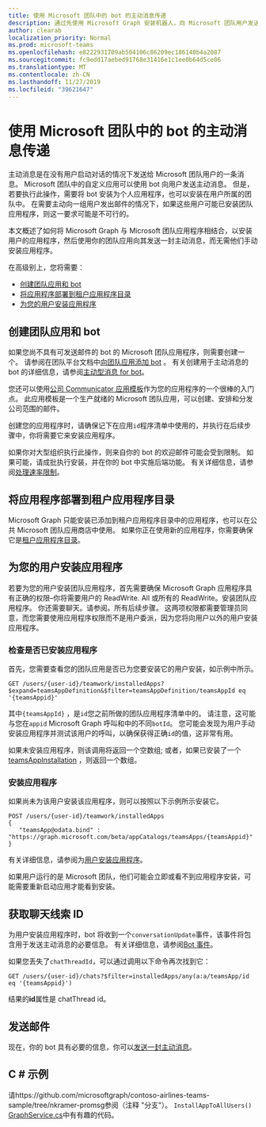 ```yaml
---
title: 使用 Microsoft 团队中的 bot 的主动消息传递
description: 通过先使用 Microsoft Graph 安装机器人，向 Microsoft 团队用户发送具有自定义应用程序的主动消息。
author: clearab
localization_priority: Normal
ms.prod: microsoft-teams
ms.openlocfilehash: e8222931709ab504106c86209ec186140b4a2087
ms.sourcegitcommit: fc9edd17aebed91768e31416e1c1ee0b64d5ce06
ms.translationtype: MT
ms.contentlocale: zh-CN
ms.lasthandoff: 11/27/2019
ms.locfileid: "39621647"
---
```

# <a name="proactive-messaging-using-a-bot-in-microsoft-teams"></a>使用 Microsoft 团队中的 bot 的主动消息传递

主动消息是在没有用户启动对话的情况下发送给 Microsoft 团队用户的一条消息。 Microsoft 团队中的自定义应用可以使用 bot 向用户发送主动消息。 但是，若要执行此操作，需要将 bot 安装为个人应用程序，也可以安装在用户所属的团队中。 在需要主动向一组用户发出邮件的情况下，如果这些用户可能已安装团队应用程序，则这一要求可能是不可行的。

本文概述了如何将 Microsoft Graph 与 Microsoft 团队应用程序相结合，以安装用户的应用程序，然后使用你的团队应用向其发送一封主动消息，而无需他们手动安装应用程序。

在高级别上，您将需要：

* [创建团队应用和 bot](#create-your-teams-app-and-bot)
* [将应用程序部署到租户应用程序目录](#deploy-your-app-to-your-tenant-app-catalog)
* [为您的用户安装应用程序](#install-the-app-for-your-users)

## <a name="create-your-teams-app-and-bot"></a>创建团队应用和 bot

如果您尚不具有可发送邮件的 bot 的 Microsoft 团队应用程序，则需要创建一个。 请参阅在团队平台文档中[向团队应用添加 bot](https://docs.microsoft.com/microsoftteams/platform/concepts/bots/bots-overview) 。 有关创建用于主动消息的 bot 的详细信息，请参阅[主动型消息 for bot](https://docs.microsoft.com/microsoftteams/platform/concepts/bots/bot-conversations/bots-conv-proactive)。

您还可以使用[公司 Communicator 应用模板](https://github.com/OfficeDev/microsoft-teams-company-communicator-app)作为您的应用程序的一个很棒的入门点。 此应用模板是一个生产就绪的 Microsoft 团队应用，可以创建、安排和分发公司范围的邮件。

创建您的应用程序时，请确保记下在应用`id`程序清单中使用的，并执行在后续步骤中，你将需要它来安装应用程序。

如果你对大型组织执行此操作，则来自你的 bot 的欢迎邮件可能会受到限制。 如果可能，请成批执行安装，并在你的 bot 中实施后端功能。 有关详细信息，请参阅[处理速率限制](/microsoftteams/platform/concepts/bots/rate-limit)。

## <a name="deploy-your-app-to-your-tenant-app-catalog"></a>将应用程序部署到租户应用程序目录

Microsoft Graph 只能安装已添加到租户应用程序目录中的应用程序，也可以在公共 Microsoft 团队应用商店中使用。 如果你正在使用新的应用程序，你需要确保它是[租户应用程序目录](https://docs.microsoft.com/microsoftteams/platform/publishing/apps-publish#microsoft-teams-tenant-app-catalog)。

## <a name="install-the-app-for-your-users"></a>为您的用户安装应用程序

若要为您的用户安装团队应用程序，首先需要确保 Microsoft Graph 应用程序具有正确的权限–你将需要用户的 ReadWrite. All 或所有的 ReadWrite。安装团队应用程序。 你还需要聊天。请参阅。所有后续步骤。 这两项权限都需要管理员同意，而您需要使用应用程序权限而不是用户委派，因为您将向用户以外的用户安装应用程序。

### <a name="check-to-see-if-the-app-is-already-installed"></a>检查是否已安装应用程序

首先，您需要查看您的团队应用是否已为您要安装它的用户安装，如示例中所示。

```http
GET /users/{user-id}/teamwork/installedApps?$expand=teamsAppDefinition&$filter=teamsAppDefinition/teamsAppId eq '{teamsAppid}'
```

其中`{teamsAppId}` ，是`id`您之前所做的团队应用程序清单中的。 请注意，这可能与您在`appid` Microsoft Graph 呼叫和中的不同`botId`。 您可能会发现为用户手动安装应用程序并测试该用户的呼叫，以确保获得正确`id`的值，这非常有用。

如果未安装应用程序，则该调用将返回一个空数组; 或者，如果已安装了一个[teamsAppInstallation](/graph/api/resources/teamsappinstallation?view=graph-rest-beta) ，则返回一个数组。

### <a name="install-the-app"></a>安装应用程序

如果尚未为该用户安装该应用程序，则可以按照以下示例所示安装它。

```http
POST /users/{user-id}/teamwork/installedApps
{
   "teamsApp@odata.bind" : "https://graph.microsoft.com/beta/appCatalogs/teamsApps/{teamsAppid}"
}
```

有关详细信息，请参阅为[用户安装应用程序](/graph/api/user-add-teamsappinstallation?view=graph-rest-beta)。

如果用户运行的是 Microsoft 团队，他们可能会立即或看不到应用程序安装，可能需要重新启动应用才能看到安装。

## <a name="get-the-chat-thread-id"></a>获取聊天线索 ID

为用户安装应用程序时，bot 将收到一个`conversationUpdate`事件，该事件将包含用于发送主动消息的必要信息。 有关详细信息，请参阅[Bot 事件](https://docs.microsoft.com/microsoftteams/platform/concepts/bots/bots-notifications)。

如果您丢失了`chatThreadId`，可以通过调用以下命令再次找到它：

```http
GET /users/{user-id}/chats?$filter=installedApps/any(a:a/teamsApp/id eq '{teamsAppid}')
```

结果的**id**属性是 chatThread id。

## <a name="sending-the-message"></a>发送邮件

现在，你的 bot 具有必要的信息，你可以[发送一封主动消息](https://docs.microsoft.com/microsoftteams/platform/concepts/bots/bot-conversations/bots-conv-proactive)。

## <a name="c-sample"></a>C # 示例

请https://github.com/microsoftgraph/contoso-airlines-teams-sample/tree/nkramer-promsg参阅（注释 "分支"）。
`InstallAppToAllUsers()` [GraphService.cs](https://github.com/microsoftgraph/contoso-airlines-teams-sample/blob/nkramer-promsg/project/Models/GraphService.cs)中有有趣的代码。
